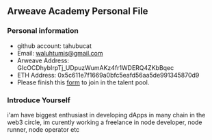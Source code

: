 ## Arweave Academy Personal File

### Personal information

- github account: tahubucat
- Email: waluhtumis@gmail.com
- Arweave Address: GIcOCDhybIrpTj_UDpuzWumAKz4fr1WDERQ4ZKbBqec
- ETH Address: 0x5c611e7f1669a0bfc5eafd56aa5de991345870d9
- Please finish this [form](https://docs.google.com/forms/d/e/1FAIpQLSfWA5fIIcBgmRppm3jNz5vmf9Mai_QMVil-2pO4r7YKn_Zhtw/viewform?usp=sf_link) to join in the talent pool.

### Introduce Yourself
 i'am have biggest enthusiast in developing dApps in many chain in the web3 circle, im curently working a freelance in node developer, node runner, node operator etc
